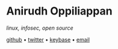 # Anirudh Oppiliappan

*linux, infosec, open source*

[github](https://github.com/icyphox) • [twitter](https://twitter.com/icyphox) • [keybase](https://keybase.io/icyphox) • [email](mailto:icyph0x@pm.me)
